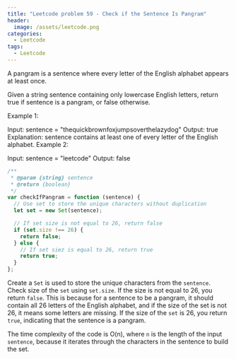 ```yaml
---
title: "Leetcode problem 59 - Check if the Sentence Is Pangram"
header:
  image: /assets/leetcode.png
categories:
  - Leetcode
tags:
  - Leetcode
---
```


A pangram is a sentence where every letter of the English alphabet appears at least once.

Given a string sentence containing only lowercase English letters, return true if sentence is a pangram, or false otherwise.

Example 1:

Input: sentence = "thequickbrownfoxjumpsoverthelazydog"
Output: true
Explanation: sentence contains at least one of every letter of the English alphabet.
Example 2:

Input: sentence = "leetcode"
Output: false

```js
/**
 * @param {string} sentence
 * @return {boolean}
 */
var checkIfPangram = function (sentence) {
  // Use set to store the unique characters without duplication
  let set = new Set(sentence);

  // If set size is not equal to 26, return false
  if (set.size !== 26) {
    return false;
  } else {
    // If set siez is equal to 26, return true
    return true;
  }
};
```

Create a `Set` is used to store the unique characters from the `sentence`. Check size of the `set` using `set.size`. If the size is not equal to 26, you return `false`. This is because for a sentence to be a pangram, it should contain all 26 letters of the English alphabet, and if the size of the set is not 26, it means some letters are missing. If the size of the `set` is 26, you return `true`, indicating that the sentence is a pangram.

The time complexity of the code is O(n), where `n` is the length of the input `sentence`, because it iterates through the characters in the sentence to build the set.
